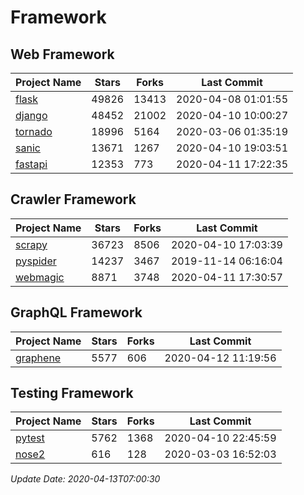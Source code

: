 # Framework

## Web Framework

| Project Name | Stars | Forks | Last Commit |
| ------------ | ----- | ----- | ----------- |
| [flask](https://github.com/pallets/flask) | 49826 | 13413 | 2020-04-08 01:01:55 |
| [django](https://github.com/django/django) | 48452 | 21002 | 2020-04-10 10:00:27 |
| [tornado](https://github.com/tornadoweb/tornado) | 18996 | 5164 | 2020-03-06 01:35:19 |
| [sanic](https://github.com/huge-success/sanic) | 13671 | 1267 | 2020-04-10 19:03:51 |
| [fastapi](https://github.com/tiangolo/fastapi) | 12353 | 773 | 2020-04-11 17:22:35 |

## Crawler Framework

| Project Name | Stars | Forks | Last Commit |
| ------------ | ----- | ----- | ----------- |
| [scrapy](https://github.com/scrapy/scrapy) | 36723 | 8506 | 2020-04-10 17:03:39 |
| [pyspider](https://github.com/binux/pyspider) | 14237 | 3467 | 2019-11-14 06:16:04 |
| [webmagic](https://github.com/code4craft/webmagic) | 8871 | 3748 | 2020-04-11 17:30:57 |

## GraphQL Framework

| Project Name | Stars | Forks | Last Commit |
| ------------ | ----- | ----- | ----------- |
| [graphene](https://github.com/graphql-python/graphene) | 5577 | 606 | 2020-04-12 11:19:56 |

## Testing Framework

| Project Name | Stars | Forks | Last Commit |
| ------------ | ----- | ----- | ----------- |
| [pytest](https://github.com/pytest-dev/pytest) | 5762 | 1368 | 2020-04-10 22:45:59 |
| [nose2](https://github.com/nose-devs/nose2) | 616 | 128 | 2020-03-03 16:52:03 |

*Update Date: 2020-04-13T07:00:30*